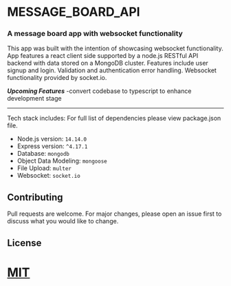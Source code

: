 # MESSAGE_BOARD_API
### A message board app with websocket functionality

This app was built with the intention of showcasing websocket functionality. App features a react client side supported by a node.js RESTful API backend with data stored on a MongoDB cluster. Features include user signup and login. Validation and authentication error handling. Websocket functionality provided by socket.io.

***Upcoming Features***
-convert codebase to typescript to enhance development stage

---

Tech stack includes:
For full list of dependencies please view package.json file.

* Node.js version: `14.14.0`
* Express version: `^4.17.1`
* Database: `mongodb`
* Object Data Modeling: `mongoose`
* File Upload: `multer`
* Websocket: `socket.io`

## Contributing
Pull requests are welcome. For major changes, please open an issue first to discuss what you would like to change.

## License
[MIT](https://choosealicense.com/licenses/mit/)
=======
